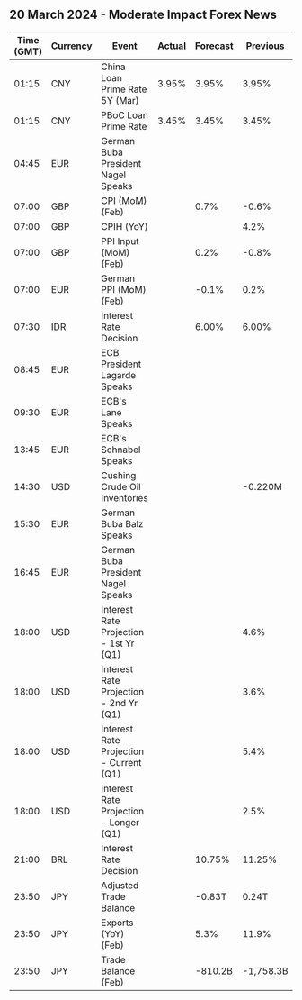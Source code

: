 ## 20 March 2024 - Moderate Impact Forex News

| Time (GMT) | Currency | Event | Actual | Forecast | Previous |
|------|----------|-------|--------|----------|----------|
| 01:15 | CNY | China Loan Prime Rate 5Y (Mar) | 3.95% | 3.95% | 3.95% |
| 01:15 | CNY | PBoC Loan Prime Rate | 3.45% | 3.45% | 3.45% |
| 04:45 | EUR | German Buba President Nagel Speaks |  |  |  |
| 07:00 | GBP | CPI (MoM) (Feb) |  | 0.7% | -0.6% |
| 07:00 | GBP | CPIH (YoY) |  |  | 4.2% |
| 07:00 | GBP | PPI Input (MoM) (Feb) |  | 0.2% | -0.8% |
| 07:00 | EUR | German PPI (MoM) (Feb) |  | -0.1% | 0.2% |
| 07:30 | IDR | Interest Rate Decision |  | 6.00% | 6.00% |
| 08:45 | EUR | ECB President Lagarde Speaks |  |  |  |
| 09:30 | EUR | ECB's Lane Speaks |  |  |  |
| 13:45 | EUR | ECB's Schnabel Speaks |  |  |  |
| 14:30 | USD | Cushing Crude Oil Inventories |  |  | -0.220M |
| 15:30 | EUR | German Buba Balz Speaks |  |  |  |
| 16:45 | EUR | German Buba President Nagel Speaks |  |  |  |
| 18:00 | USD | Interest Rate Projection - 1st Yr (Q1) |  |  | 4.6% |
| 18:00 | USD | Interest Rate Projection - 2nd Yr (Q1) |  |  | 3.6% |
| 18:00 | USD | Interest Rate Projection - Current (Q1) |  |  | 5.4% |
| 18:00 | USD | Interest Rate Projection - Longer (Q1) |  |  | 2.5% |
| 21:00 | BRL | Interest Rate Decision |  | 10.75% | 11.25% |
| 23:50 | JPY | Adjusted Trade Balance |  | -0.83T | 0.24T |
| 23:50 | JPY | Exports (YoY) (Feb) |  | 5.3% | 11.9% |
| 23:50 | JPY | Trade Balance (Feb) |  | -810.2B | -1,758.3B |
